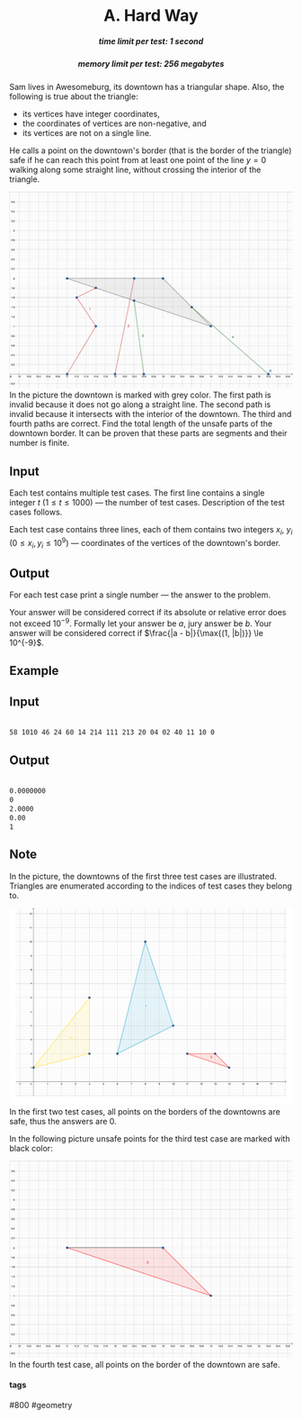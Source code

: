 <h1 style='text-align: center;'> A. Hard Way</h1>

<h5 style='text-align: center;'>time limit per test: 1 second</h5>
<h5 style='text-align: center;'>memory limit per test: 256 megabytes</h5>

Sam lives in Awesomeburg, its downtown has a triangular shape. Also, the following is true about the triangle:

* its vertices have integer coordinates,
* the coordinates of vertices are non-negative, and
* its vertices are not on a single line.

He calls a point on the downtown's border (that is the border of the triangle) safe if he can reach this point from at least one point of the line $y = 0$ walking along some straight line, without crossing the interior of the triangle.

 ![](images/3af75fe0f0ad2ea085c6b65778931d20cfda14ec.png) In the picture the downtown is marked with grey color. The first path is invalid because it does not go along a straight line. The second path is invalid because it intersects with the interior of the downtown. The third and fourth paths are correct. Find the total length of the unsafe parts of the downtown border. It can be proven that these parts are segments and their number is finite.

## Input

Each test contains multiple test cases. The first line contains a single integer $t$ ($1 \le t \le 1000$) — the number of test cases. Description of the test cases follows.

Each test case contains three lines, each of them contains two integers $x_i$, $y_i$ ($0 \le x_i, y_i \le 10^9$) — coordinates of the vertices of the downtown's border.

## Output

For each test case print a single number — the answer to the problem.

Your answer will be considered correct if its absolute or relative error does not exceed $10^{-9}$. Formally let your answer be $a$, jury answer be $b$. Your answer will be considered correct if $\frac{|a - b|}{\max{(1, |b|)}} \le 10^{-9}$.

## Example

## Input


```

58 1010 46 24 60 14 214 111 213 20 04 02 40 11 10 0
```
## Output


```

0.0000000
0
2.0000
0.00
1

```
## Note

In the picture, the downtowns of the first three test cases are illustrated. Triangles are enumerated according to the indices of test cases they belong to.

 ![](images/f442c59b568984d466e5f29561428d3889903e9f.png) In the first two test cases, all points on the borders of the downtowns are safe, thus the answers are $0$.

In the following picture unsafe points for the third test case are marked with black color:

 ![](images/e97888b309d46976dc1a9e03f5a8a012090ba8e9.png) In the fourth test case, all points on the border of the downtown are safe.



#### tags 

#800 #geometry 
